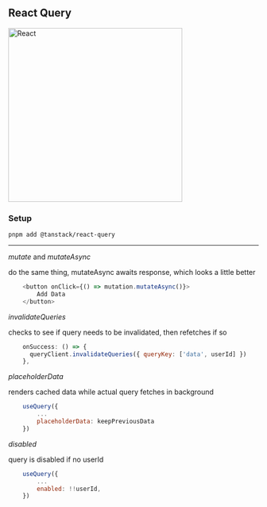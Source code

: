 ## React Query

<img src="https://images.unsplash.com/photo-1527409335569-f0e5c91fa707?ixlib=rb-4.0.3&ixid=MnwxMjA3fDB8MHxwaG90by1wYWdlfHx8fGVufDB8fHx8&auto=format&fit=crop&w=1770&q=80" alt="React" width="350" />

### Setup

`pnpm add @tanstack/react-query`

***

_mutate_ and _mutateAsync_

do the same thing, mutateAsync awaits response, which looks a little better

```JavaScript
    <button onClick={() => mutation.mutateAsync()}>
        Add Data
    </button>
```

_invalidateQueries_

checks to see if query needs to be invalidated, then refetches if so

```JavaScript
    onSuccess: () => {
      queryClient.invalidateQueries({ queryKey: ['data', userId] })
    },
```

_placeholderData_ 

renders cached data while actual query fetches in background

```JavaScript
    useQuery({ 
        ...
        placeholderData: keepPreviousData
    })
```
_disabled_

query is disabled if no userId

```JavaScript
    useQuery({ 
        ...
        enabled: !!userId,
    })
```
